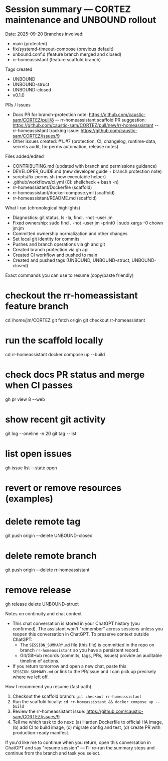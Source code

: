 Session summary — CORTEZ maintenance and UNBOUND rollout
=====================================================

Date: 2025-09-20
Branches involved:
- main (protected)
- fix/systemd-timeout-compose (previous default)
- unbound.conf.d (feature branch merged and closed)
- rr-homeassistant (feature scaffold branch)

Tags created
- UNBOUND
- UNBOUND-struct
- UNBOUND-closed
- v0.1.0

PRs / Issues
- Docs PR for branch-protection note: https://github.com/caustic-sam/CORTEZ/pull/8
-- rr-homeassistant scaffold PR suggestion: https://github.com/caustic-sam/CORTEZ/pull/new/rr-homeassistant
-- rr-homeassistant tracking issue: https://github.com/caustic-sam/CORTEZ/issues/9
- Other issues created: #1..#7 (protection, CI, changelog, runtime-data, secrets audit, fix-perms automation, release notes)

Files added/edited
- CONTRIBUTING.md (updated with branch and permissions guidance)
- DEVELOPER_GUIDE.md (new developer guide + branch protection note)
- scripts/fix-perms.sh (new executable helper)
- .github/workflows/ci.yml (CI: shellcheck + bash -n)
- rr-homeassistant/Dockerfile (scaffold)
- rr-homeassistant/docker-compose.yml (scaffold)
- rr-homeassistant/README.md (scaffold)

What I ran (chronological highlights)
- Diagnostics: git status, ls -la, find . -not -user jm
- Fixed ownership: sudo find . -not -user jm -print0 | sudo xargs -0 chown jm:jm
- Committed ownership normalization and other changes
- Set local git identity for commits
- Pushes and branch operations via gh and git
- Created branch protection via gh api
- Created CI workflow and pushed to main
- Created and pushed tags (UNBOUND, UNBOUND-struct, UNBOUND-closed)

Exact commands you can use to resume (copy/paste friendly)

# checkout the rr-homeassistant feature branch
cd /home/jm/CORTEZ
git fetch origin
git checkout rr-homeassistant

# run the scaffold locally
cd rr-homeassistant
docker compose up --build

# check docs PR status and merge when CI passes
gh pr view 8 --web

# show recent git activity
git log --oneline -n 20
git tag --list

# list open issues
gh issue list --state open

# revert or remove resources (examples)
# delete remote tag
git push origin --delete UNBOUND-closed

# delete remote branch
git push origin --delete rr-homeassistant

# remove release
gh release delete UNBOUND-struct

Notes on continuity and chat context
- This chat conversation is stored in your ChatGPT history (you confirmed). The assistant won't "remember" across sessions unless you reopen this conversation in ChatGPT. To preserve context outside ChatGPT:
  - The `SESSION_SUMMARY.md` file (this file) is committed in the repo on branch `rr-homeassistant` so you have a persistent record.
  - Git/GitHub records (commits, tags, PRs, issues) provide an auditable timeline of actions.
- If you return tomorrow and open a new chat, paste this `SESSION_SUMMARY.md` or link to the PR/issue and I can pick up precisely where we left off.

How I recommend you resume (fast path)
1. Checkout the scaffold branch: `git checkout rr-homeassistant`
2. Run the scaffold locally: `cd rr-homeassistant && docker compose up --build`
3. Review the rr-homeassistant issue: https://github.com/caustic-sam/CORTEZ/issues/9
4. Tell me which task to do next: (a) Harden Dockerfile to official HA image, (b) add CI to build image, (c) migrate config and test, (d) create PR with production-ready manifest.

If you'd like me to continue when you return, open this conversation in ChatGPT and say "resume session" — I'll re-run the summary steps and continue from the branch and task you select.

